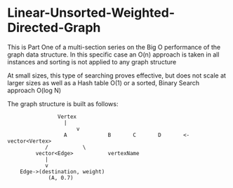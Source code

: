 # Linear-Unsorted-Weighted-Directed-Graph
This is Part One of a multi-section series on the Big O performance of the graph data structure. In this specific case an O(n) approach is taken in all instances and sorting is not applied to any graph structure

At small sizes, this type of searching proves effective, but does not scale at larger sizes as well as a Hash table O(1) or a sorted, Binary Search approach O(log N)

The graph structure is built as follows:

					Vertex
					  |
				    	  v
					  A				B		C		D		<- vector<Vertex>
				/			\
		   	 vector<Edge>		    vertexName
				|
				v
		Edge->(destination, weight)
			     (A, 0.7)
